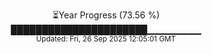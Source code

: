 <p align="center">
⏳Year Progress (73.56 %)<br>
██████████████████████▁▁▁▁▁▁▁▁ <br>
<sub>Updated: Fri, 26 Sep 2025 12:05:01 GMT</sub>
</p>

